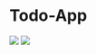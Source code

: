 # Todo-App

![](https://media.giphy.com/media/YYOBLt0HkcvIfsDdmy/giphy.gif)                ![](https://media.giphy.com/media/W3BcY1DrQbx3WYy8gH/giphy.gif)
